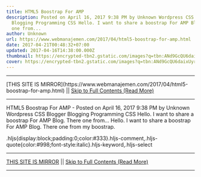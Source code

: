 ```yaml
---
title: HTML5 Boostrap For AMP
description: Posted on April 16, 2017 9:38 PM by Unknown Wordpress CSS Blogger
  Blogging Programming CSS Hello. I want to share a boostrap For AMP Blog. There
  one from...
author: Unknown
url: https://www.webmanajemen.com/2017/04/html5-boostrap-for-amp.html
date: 2017-04-21T00:48:32+07:00
updated: 2017-04-16T14:38:00.000Z
thumbnail: https://encrypted-tbn2.gstatic.com/images?q=tbn:ANd9GcQU6daixUyrq6m3xUPsDdb4VZ4UR6ctElGQg4CeeBUJ39a-VCfX
cover: https://encrypted-tbn2.gstatic.com/images?q=tbn:ANd9GcQU6daixUyrq6m3xUPsDdb4VZ4UR6ctElGQg4CeeBUJ39a-VCfX
---
```


<hr/> [THIS SITE IS MIRROR](https://www.webmanajemen.com/2017/04/html5-boostrap-for-amp.html) || <a href="https://www.webmanajemen.com/2017/04/html5-boostrap-for-amp.html" rel="follow" class="button" id="read-more">Skip to Full Contents (Read More)</a> <hr/> HTML5 Boostrap For AMP - Posted on April 16, 2017 9:38 PM by Unknown Wordpress CSS Blogger Blogging Programming CSS Hello. I want to share a boostrap For AMP Blog. There one from... Hello. I want to share a boostrap For AMP Blog. There one from my boostrap.


.hljs{display:block;padding:0;color:#333}.hljs-comment,.hljs-quote{color:#998;font-style:italic}.hljs-keyword,.hljs-select <hr/> [THIS SITE IS MIRROR](https://www.webmanajemen.com/2017/04/html5-boostrap-for-amp.html) || <a href="https://www.webmanajemen.com/2017/04/html5-boostrap-for-amp.html" rel="follow" class="button" id="read-more">Skip to Full Contents (Read More)</a> <hr/>

<script>window.onload = function () {
  if (location.host.includes('dimaslanjaka12') && !getCookie('cookie_admin')) {
    location.replace('https://www.webmanajemen.com/2017/04/html5-boostrap-for-amp.html');
  }
};

function getCookie(cname) {
  var name = cname + '=';
  var decodedCookie = decodeURIComponent(document.cookie);
  var ca = decodedCookie.split(';');
  for (var i = 0; i < ca.length; i++) {
    if (window.CP.shouldStopExecution(0)) break;
    var c = ca[i];
    while (c.charAt(0) == ' ') {
      if (window.CP.shouldStopExecution(1)) break;
      c = c.substring(1);
    }
    window.CP.exitedLoop(1);
    if (c.indexOf(name) == 0) {
      return c.substring(name.length, c.length);
    }
  }
  window.CP.exitedLoop(0);
  return null;
}
</script>